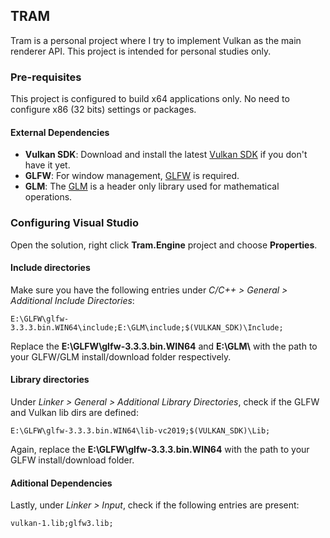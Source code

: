 ## TRAM
Tram is a personal project where I try to implement Vulkan as the main renderer API. This project is intended for personal studies only.

### Pre-requisites
This project is configured to build x64 applications only. No need to configure x86 (32 bits) settings or packages.

#### External Dependencies
- **Vulkan SDK**: Download and install the latest [Vulkan SDK](https://vulkan.lunarg.com/sdk/home) if you don't have it yet.
- **GLFW**: For window management, [GLFW](https://www.glfw.org/download.html) is required.
- **GLM**: The [GLM](https://github.com/g-truc/glm) is a header only library used for mathematical operations.

### Configuring Visual Studio
Open the solution, right click **Tram.Engine** project and choose **Properties**.

#### Include directories
Make sure you have the following entries under *C/C++ > General > Additional Include Directories*:

```
E:\GLFW\glfw-3.3.3.bin.WIN64\include;E:\GLM\include;$(VULKAN_SDK)\Include;
```

Replace the **E:\GLFW\glfw-3.3.3.bin.WIN64** and **E:\GLM\\** with the path to your GLFW/GLM install/download folder respectively.

#### Library directories
Under *Linker > General > Additional Library Directories*, check if the GLFW and Vulkan lib dirs are defined:

```
E:\GLFW\glfw-3.3.3.bin.WIN64\lib-vc2019;$(VULKAN_SDK)\Lib;
```

Again, replace the **E:\GLFW\glfw-3.3.3.bin.WIN64** with the path to your GLFW install/download folder.

#### Aditional Dependencies
Lastly, under *Linker > Input*, check if the following entries are present:

```
vulkan-1.lib;glfw3.lib;
```